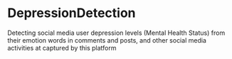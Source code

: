 # DepressionDetection
Detecting social media user depression levels (Mental Health Status) from their emotion words in comments and posts, and other social media activities at captured by this platform 
